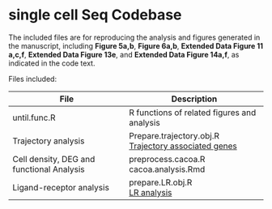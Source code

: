 # single cell Seq Codebase

The included files are for reproducing the analysis and figures generated in the manuscript, including **Figure 5a,b**, **Figure 6a,b**, **Extended Data Figure 11 a,c,f**,  **Extended Data Figure 13e**, and **Extended Data Figure 14a,f**, as indicated in the code text. 

Files included:

File | Description
------------ | -------------
until.func.R | R functions of related figures and analysis
Trajectory analysis | Prepare.trajectory.obj.R <br /> [Trajectory associated genes](https://github.com/winfrees/Cell-State-Atlas-2021/blob/main/SourceByTechnology/Trajectory/notebooks/Trajectory.md)
Cell density, DEG and functional Analysis | preprocess.cacoa.R <br /> cacoa.analysis.Rmd
Ligand-receptor analysis | prepare.LR.obj.R <br /> [LR analysis](https://github.com/winfrees/Cell-State-Atlas-2021/blob/main/SourceByTechnology/Trajectory/notebooks/LR.md)
